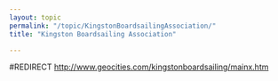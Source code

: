 ```yaml
---
layout: topic
permalink: "/topic/KingstonBoardsailingAssociation/"
title: "Kingston Boardsailing Association"

---
```



#REDIRECT http://www.geocities.com/kingstonboardsailing/mainx.htm

